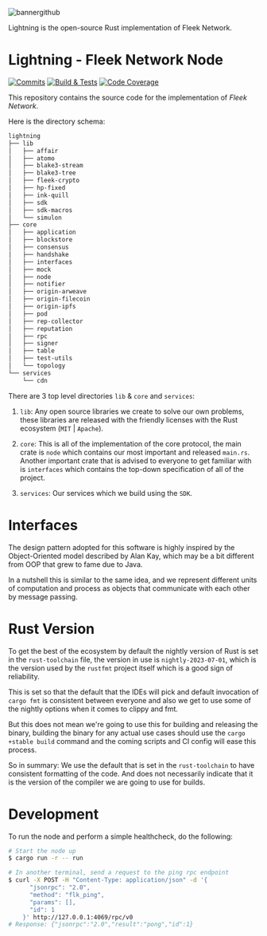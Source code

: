 ![bannergithub](https://github.com/fleek-network/lightning/assets/73345016/43696987-31df-418d-8eba-2ded59d483e0)

Lightning is the open-source Rust implementation of Fleek Network.

# Lightning - Fleek Network Node

[![Commits](https://github.com/fleek-network/lightning/actions/workflows/commits.yml/badge.svg)](https://github.com/fleek-network/lightning/actions/workflows/commits.yml)
[![Build & Tests](https://github.com/fleek-network/lightning/actions/workflows/cron.yml/badge.svg)](https://github.com/fleek-network/lightning/actions/workflows/cron.yml)
[![Code Coverage](https://codecov.io/github/fleek-network/lightning/branch/main/graph/badge.svg?token=7SN9432OHC)](https://codecov.io/github/fleek-network/lightning)

This repository contains the source code for the implementation of *Fleek Network*.

Here is the directory schema:

```txt
lightning
├── lib
│   ├── affair
│   ├── atomo
│   ├── blake3-stream
│   ├── blake3-tree
│   ├── fleek-crypto
│   ├── hp-fixed
│   ├── ink-quill
│   ├── sdk
│   ├── sdk-macros
│   └── simulon
├── core
│   ├── application
│   ├── blockstore
│   ├── consensus
│   ├── handshake
│   ├── interfaces
│   ├── mock
│   ├── node
│   ├── notifier
│   ├── origin-arweave
│   ├── origin-filecoin
│   ├── origin-ipfs
│   ├── pod
│   ├── rep-collector
│   ├── reputation
│   ├── rpc
│   ├── signer
│   ├── table
│   ├── test-utils
│   └── topology
└── services
    └── cdn
```

There are 3 top level directories `lib` & `core` and `services`:

1. `lib`: Any open source libraries we create to solve our own problems,
these libraries are released with the friendly licenses with the Rust
ecosystem (`MIT` | `Apache`).

2. `core`: This is all of the implementation of the core protocol, the main crate
is `node` which contains our most important and released `main.rs`. Another important
crate that is advised to everyone to get familiar with is `interfaces` which contains
the top-down specification of all of the project.

3. `services`: Our services which we build using the `SDK`.


# Interfaces

The design pattern adopted for this software is highly inspired by the Object-Oriented model
described by Alan Kay, which may be a bit different from OOP that grew to fame due to Java.

In a nutshell this is similar to the same idea, and we represent different units of computation
and process as objects that communicate with each other by message passing.

# Rust Version

To get the best of the ecosystem by default the nightly version of Rust is set in the `rust-toolchain`
file, the version in use is `nightly-2023-07-01`, which is the version used by the `rustfmt` project
itself which is a good sign of reliability.

This is set so that the default that the IDEs will pick and default invocation of `cargo fmt` is consistent
between everyone and also we get to use some of the nightly options when it comes to clippy and fmt.

But this does not mean we're going to use this for building and releasing the binary, building the binary
for any actual use cases should use the `cargo +stable build` command and the coming scripts and CI config
will ease this process.

So in summary: We use the default that is set in the `rust-toolchain` to have consistent formatting of
the code. And does not necessarily indicate that it is the version of the compiler we are going to use
for builds.

# Development

To run the node and perform a simple healthcheck, do the following:

```bash
# Start the node up
$ cargo run -r -- run

# In another terminal, send a request to the ping rpc endpoint
$ curl -X POST -H "Content-Type: application/json" -d '{
      "jsonrpc": "2.0",
      "method": "flk_ping",
      "params": [],
      "id": 1
    }' http://127.0.0.1:4069/rpc/v0
# Response: {"jsonrpc":"2.0","result":"pong","id":1}
```
